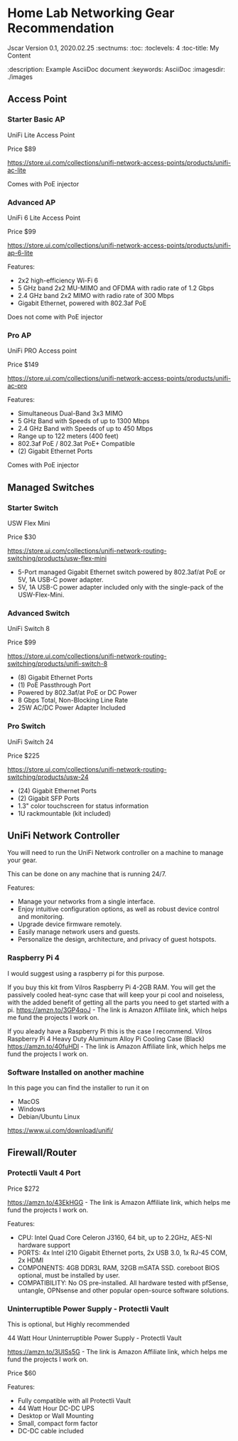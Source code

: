 # Home Lab Networking Gear Recommendation
Jscar
Version 0.1, 2020.02.25
:sectnums:
:toc:
:toclevels: 4
:toc-title: My Content

:description: Example AsciiDoc document
:keywords: AsciiDoc
:imagesdir: ./images


## Access Point

### Starter Basic AP

UniFi Lite Access Point

Price $89

https://store.ui.com/collections/unifi-network-access-points/products/unifi-ac-lite

Comes with PoE injector

### Advanced AP

UniFi 6 Lite Access Point

Price $99

https://store.ui.com/collections/unifi-network-access-points/products/unifi-ap-6-lite

Features:

* 2x2 high-efficiency Wi-Fi 6
* 5 GHz band 2x2 MU-MIMO and OFDMA with radio rate of 1.2 Gbps
* 2.4 GHz band 2x2 MIMO with radio rate of 300 Mbps
* Gigabit Ethernet, powered with 802.3af PoE

Does not come with PoE injector

### Pro AP

UniFi PRO Access point

Price $149

https://store.ui.com/collections/unifi-network-access-points/products/unifi-ac-pro

Features:

* Simultaneous Dual-Band 3x3 MIMO
* 5 GHz Band with Speeds of up to 1300 Mbps
* 2.4 GHz Band with Speeds of up to 450 Mbps
* Range up to 122 meters (400 feet)
* 802.3af PoE / 802.3at PoE+ Compatible
* (2) Gigabit Ethernet Ports

Comes with PoE injector

## Managed Switches

### Starter Switch
USW Flex Mini

Price $30

https://store.ui.com/collections/unifi-network-routing-switching/products/usw-flex-mini

* 5-Port managed Gigabit Ethernet switch powered by 802.3af/at PoE or 5V, 1A USB-C power adapter.
* 5V, 1A USB-C power adapter included only with the single-pack of the USW-Flex-Mini.

### Advanced Switch
UniFi Switch 8

Price $99

https://store.ui.com/collections/unifi-network-routing-switching/products/unifi-switch-8

* (8) Gigabit Ethernet Ports
* (1) PoE Passthrough Port
* Powered by 802.3af/at PoE or DC Power
* 8 Gbps Total, Non-Blocking Line Rate
* 25W AC/DC Power Adapter Included

### Pro Switch
UniFi Switch 24

Price $225

https://store.ui.com/collections/unifi-network-routing-switching/products/usw-24

* (24) Gigabit Ethernet Ports
* (2) Gigabit SFP Ports
* 1.3" color touchscreen for status information
* 1U rackmountable (kit included)



## UniFi Network Controller

You will need to run the UniFi Network controller on a machine to manage your gear.

This can be done on any machine that is running 24/7.

Features:

* Manage your networks from a single interface.
* Enjoy intuitive configuration options, as well as robust device control and monitoring.
* Upgrade device firmware remotely.
* Easily manage network users and guests.
* Personalize the design, architecture, and privacy of guest hotspots.

### Raspberry Pi 4
I would suggest using a raspberry pi for this purpose.

If you buy this kit from Vilros Raspberry Pi 4-2GB RAM.
You will get the passively cooled heat-sync case that will keep your pi cool and noiseless,
with the added benefit of getting all the parts you need to get started with a pi.
https://amzn.to/3GP4qoJ - The link is Amazon Affiliate link, which helps me fund the projects I work on.




If you aleady have a Raspberry Pi this is the case I recommend.
Vilros Raspberry Pi 4 Heavy Duty Aluminum Alloy Pi Cooling Case (Black)
https://amzn.to/40fuHDl - The link is Amazon Affiliate link, which helps me fund the projects I work on.

### Software Installed on another machine

In this page you can find the installer to run it on

* MacOS
* Windows
* Debian/Ubuntu Linux

https://www.ui.com/download/unifi/

## Firewall/Router

### Protectli Vault 4 Port

Price $272

https://amzn.to/43EkHGG - The link is Amazon Affiliate link, which helps me fund the projects I work on.

Features:

* CPU: Intel Quad Core Celeron J3160, 64 bit, up to 2.2GHz, AES-NI hardware support
* PORTS: 4x Intel i210 Gigabit Ethernet ports, 2x USB 3.0, 1x RJ-45 COM, 2x HDMI
* COMPONENTS: 4GB DDR3L RAM, 32GB mSATA SSD. coreboot BIOS optional, must be installed by user.
* COMPATIBILITY: No OS pre-installed. All hardware tested with pfSense, untangle, OPNsense and other popular open-source software solutions.

### Uninterruptible Power Supply - Protectli Vault

This is optional, but Highly recommended

44 Watt Hour Uninterruptible Power Supply - Protectli Vault

https://amzn.to/3UISs5G - The link is Amazon Affiliate link, which helps me fund the projects I work on.

Price $60

Features:

* Fully compatible with all Protectli Vault
* 44 Watt Hour DC-DC UPS
* Desktop or Wall Mounting
* Small, compact form factor
* DC-DC cable included

